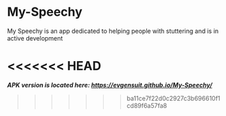 # My-Speechy
My Speechy is an app dedicated to helping people with stuttering and is in active development 

<<<<<<< HEAD
=======
***APK version is located here: https://evgensuit.github.io/My-Speechy/***
>>>>>>> ba11ce7f22d0c2927c3b696610f1cd89f6a57fa8
